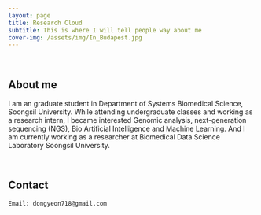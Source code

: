 ```yaml
---
layout: page
title: Research Cloud
subtitle: This is where I will tell people way about me
cover-img: /assets/img/In_Budapest.jpg
---
```


<br/>

## About me

I am an graduate student in Department of Systems Biomedical Science, Soongsil University.  While attending undergraduate classes and working as a research intern, I became interested Genomic analysis, next-generation sequencing (NGS), Bio Artificial Intelligence and Machine Learning. And I am currently working as a researcher at Biomedical Data Science Laboratory Soongsil University.

<br/>

## Contact

```
Email: dongyeon718@gmail.com

```
